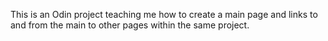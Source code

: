 This is an Odin project teaching me how to create a main page and links to and from the main to other pages within the same project.